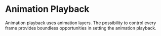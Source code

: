# Animation Playback

Animation playback uses animation layers.
The possibility to control every frame provides boundless opportunities in setting the animation playback.